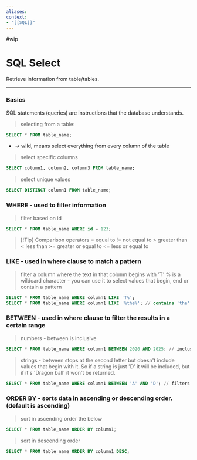```yaml
---
aliases:
context:
- "[[SQL]]"
---
```


#wip

# SQL Select

Retrieve information from table/tables.

---
### Basics
SQL statements (queries) are instructions that the database understands.

> selecting from a table:
``` sql
SELECT * FROM table_name;
```
* -> wild, means select everything from every column of the table

> select specific columns
``` sql
SELECT column1, column2, column3 FROM table_name;
```

> select unique values
``` sql
SELECT DISTINCT column1 FROM table_name;
```


### WHERE - used to filter information

> filter based on id
``` sql
SELECT * FROM table_name WHERE id = 123;
```

> [!Tip] Comparison operators
> = equal to
> != not equal to
> \> greater than
> < less than
> \>= greater or equal to
> <= less or equal to

### LIKE - used in where clause to match a pattern

> filter a column where the text in that column begins with 'T'
> % is a wildcard character - you can use it to select values that begin, end or contain a pattern
``` sql
SELECT * FROM table_name WHERE column1 LIKE 'T%';
SELECT * FROM table_name WHERE column1 LIKE '%the%'; // contains 'the'
```


### BETWEEN - used in where clause to filter the results in a certain range

> numbers - between is inclusive
``` sql
SELECT * FROM table_name WHERE column1 BETWEEN 2020 AND 2025; // inclusive
```

> strings - between stops at the second letter but doesn't include values that begin with it. So if a string is just 'D' it will be included, but if it's 'Dragon ball' it won't be returned.
``` sql
SELECT * FROM table_name WHERE column1 BETWEEN 'A' AND 'D'; // filters where the text begins with A to D (not inclusive for the second letter)
```

### ORDER BY - sorts data in ascending or descending order. (default is ascending)

> sort in ascending order the below
``` sql
SELECT * FROM table_name ORDER BY column1;
```

> sort in descending order
``` sql
SELECT * FROM table_name ORDER BY column1 DESC;
```



